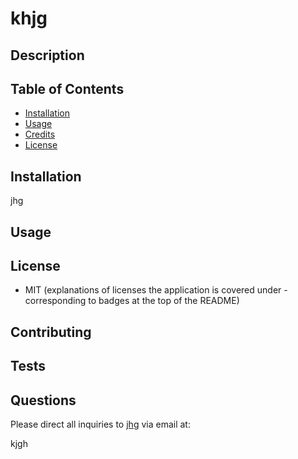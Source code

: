 # khjg  
  ## Description  

  ## Table of Contents
  * [Installation](#installation)
  * [Usage](#usage)
  * [Credits](#credits)
  * [License](#license)
  
  ## Installation  
  jhg 

  ## Usage

  ## License  
  * MIT
  (explanations of licenses the application is covered under - corresponding to badges at the top of the README)

  ## Contributing

  ## Tests  

  ## Questions
  Please direct all inquiries to [jhg](https://github.com/jhg) via email at:  

  kjgh

